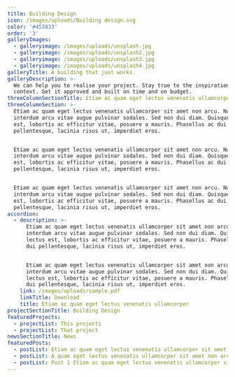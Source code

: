 ```yaml
---
title: Building Design
icon: /images/uploads/Building design.svg
color: '#453833'
order: '3'
galleryImages:
  - galleryimage: /images/uploads/unsplash.jpg
  - galleryimage: /images/uploads/unsplash2.jpg
  - galleryimage: /images/uploads/unsplash3.jpg
  - galleryimage: /images/uploads/unsplash4.jpg
galleryTitle: A building that just works.
galleryDescription: >-
  We can help you to realise your project. Stay true to the inspiration and the
  context. Get it approved and built on time and on budget.
threeColumnSectionTitle: Etiam ac quam eget lectus venenatis ullamcorper
threeColumnSection: >-
  Etiam ac quam eget lectus venenatis ullamcorper sit amet non arcu. Nullam
  interdum arcu vitae augue pulvinar sodales. Sed non dui diam. Quisque lectus
  est, lobortis ac efficitur vitae, posuere a mauris. Phasellus ac dui
  pellentesque, lacinia risus ut, imperdiet eros.


  Etiam ac quam eget lectus venenatis ullamcorper sit amet non arcu. Nullam
  interdum arcu vitae augue pulvinar sodales. Sed non dui diam. Quisque lectus
  est, lobortis ac efficitur vitae, posuere a mauris. Phasellus ac dui
  pellentesque, lacinia risus ut, imperdiet eros.


  Etiam ac quam eget lectus venenatis ullamcorper sit amet non arcu. Nullam
  interdum arcu vitae augue pulvinar sodales. Sed non dui diam. Quisque lectus
  est, lobortis ac efficitur vitae, posuere a mauris. Phasellus ac dui
  pellentesque, lacinia risus ut, imperdiet eros.
accordion:
  - description: >-
      Etiam ac quam eget lectus venenatis ullamcorper sit amet non arcu. Nullam
      interdum arcu vitae augue pulvinar sodales. Sed non dui diam. Quisque
      lectus est, lobortis ac efficitur vitae, posuere a mauris. Phasellus ac
      dui pellentesque, lacinia risus ut, imperdiet eros.


      Etiam ac quam eget lectus venenatis ullamcorper sit amet non arcu. Nullam
      interdum arcu vitae augue pulvinar sodales. Sed non dui diam. Quisque
      lectus est, lobortis ac efficitur vitae, posuere a mauris. Phasellus ac
      dui pellentesque, lacinia risus ut, imperdiet eros.
    link: /images/uploads/sample.pdf
    linkTitle: Download
    title: Etiam ac quam eget lectus venenatis ullamcorper
projectSectionTitle: Building Design
featuredProjects:
  - projectList: This projects
  - projectList: That project
newsSectionTitle: News
featuredPosts:
  - postList: Etiam ac quam eget lectus venenatis ullamcorper sit amet non arcu
  - postList: A quam eget lectus venenatis ullamcorper sit amet non arcu
  - postList: Post 1 Etiam ac quam eget lectus venenatis ullamcorper sit amet non arcu
---
```


